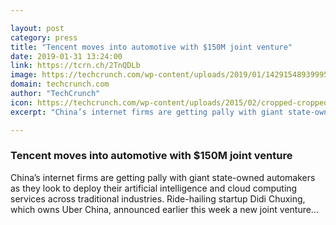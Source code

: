 ```yaml
---

layout: post
category: press
title: "Tencent moves into automotive with $150M joint venture"
date: 2019-01-31 13:24:00
link: https://tcrn.ch/2TnQDLb
image: https://techcrunch.com/wp-content/uploads/2019/01/14291548939995_.pic_hd-e1548940416171.jpg?w=751
domain: techcrunch.com
author: "TechCrunch"
icon: https://techcrunch.com/wp-content/uploads/2015/02/cropped-cropped-favicon-gradient.png?w=180
excerpt: "China’s internet firms are getting pally with giant state-owned automakers as they look to deploy their artificial intelligence and cloud computing services across traditional industries. Ride-hailing startup Didi Chuxing, which owns Uber China, announced earlier this week a new joint venture…"

---
```


### Tencent moves into automotive with $150M joint venture

China’s internet firms are getting pally with giant state-owned automakers as they look to deploy their artificial intelligence and cloud computing services across traditional industries. Ride-hailing startup Didi Chuxing, which owns Uber China, announced earlier this week a new joint venture…